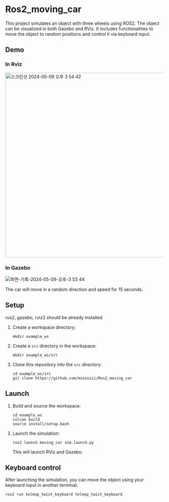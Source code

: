 # Ros2_moving_car

This project simulates an object with three wheels using ROS2. 
The object can be visualized in both Gazebo and RViz. 
It includes functionalities to move the object to random positions and control it via keyboard input.

## Demo
### In Rviz

   <img width="585" alt="스크린샷 2024-05-09 오후 3 54 42" src="https://github.com/mininiii/Ros2_moving_car/assets/96100666/94b040f3-aea2-4d96-b763-dfda96db6bfc">


### In Gazebo
![화면-기록-2024-05-09-오후-3 53 44](https://github.com/mininiii/Ros2_moving_car/assets/96100666/b96b200b-3bf8-4b80-ad3f-34012b0cd451)

The car will move in a random direction and speed for 15 seconds.

## Setup
ros2, gazebo, rviz2 should be already installed.

1. Create a workspace directory:
   ```
   mkdir example_ws
   ```

2. Create a `src` directory in the workspace:
   ```
   mkdir example_ws/src
   ```

3. Clone this repository into the `src` directory:
   ```
   cd example_ws/src
   git clone https://github.com/mininiii/Ros2_moving_car
   ```

## Launch
1. Build and source the workspace:
   ```
   cd example_ws
   colcon build
   source install/setup.bash
   ```

2. Launch the simulation:
   ```
   ros2 launch moving_car sim.launch.py
   ```

   This will launch RViz and Gazebo.

## Keyboard control
After launching the simulation, you can move the object using your keyboard input in another terminal:
  ```
  ros2 run teleop_twist_keyboard teleop_twist_keyboard
  ```
